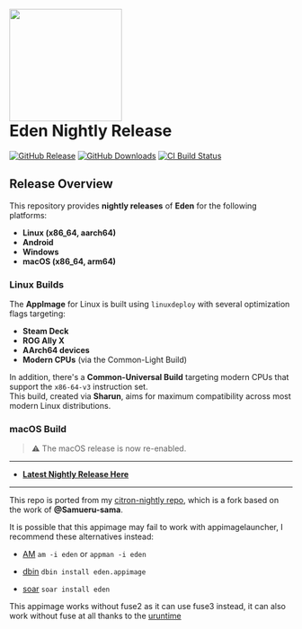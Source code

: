 <h1 align="left">
  <br>
  <a href="https://git.eden-emu.dev/eden-emu/eden"><img src="https://git.eden-emu.dev/eden-emu/eden/raw/branch/master/dist/eden.ico" width="200"></a>
  <br>
  <b>Eden Nightly Release</b>
  <br>
</h1>

[![GitHub Release](https://img.shields.io/github/v/release/pflyly/eden-nightly?label=Current%20Release)](https://github.com/pflyly/eden-nightly/releases/latest)
[![GitHub Downloads](https://img.shields.io/github/downloads/pflyly/eden-nightly/total?logo=github&label=GitHub%20Downloads)](https://github.com/pflyly/eden-nightly/releases/latest)
[![CI Build Status](https://github.com//pflyly/eden-nightly/actions/workflows/build-nightly.yml/badge.svg)](https://github.com/pflyly/eden-nightly/releases/latest)

## Release Overview

This repository provides **nightly releases** of **Eden** for the following platforms:

- **Linux (x86_64, aarch64)**
- **Android**
- **Windows**
- **macOS (x86_64, arm64)**

### Linux Builds

The **AppImage** for Linux is built using `linuxdeploy` with several optimization flags targeting:

- **Steam Deck**
- **ROG Ally X**
- **AArch64 devices**
- **Modern CPUs** (via the Common-Light Build)

In addition, there's a **Common-Universal Build** targeting modern CPUs that support the `x86-64-v3` instruction set.  
This build, created via **Sharun**, aims for maximum compatibility across most modern Linux distributions.

### macOS Build

> ⚠️ The macOS release is now re-enabled.

---------------------------------------------------------------

* [**Latest Nightly Release Here**](https://github.com/pflyly/eden-nightly/releases/latest)

---------------------------------------------------------------
This repo is ported from my [citron-nightly repo](https://github.com/pflyly/Citron-Nightly), which is a fork based on the work of **@Samueru-sama**.

It is possible that this appimage may fail to work with appimagelauncher, I recommend these alternatives instead: 

* [AM](https://github.com/ivan-hc/AM) `am -i eden` or `appman -i eden`

* [dbin](https://github.com/xplshn/dbin) `dbin install eden.appimage`

* [soar](https://github.com/pkgforge/soar) `soar install eden`

This appimage works without fuse2 as it can use fuse3 instead, it can also work without fuse at all thanks to the [uruntime](https://github.com/VHSgunzo/uruntime)
